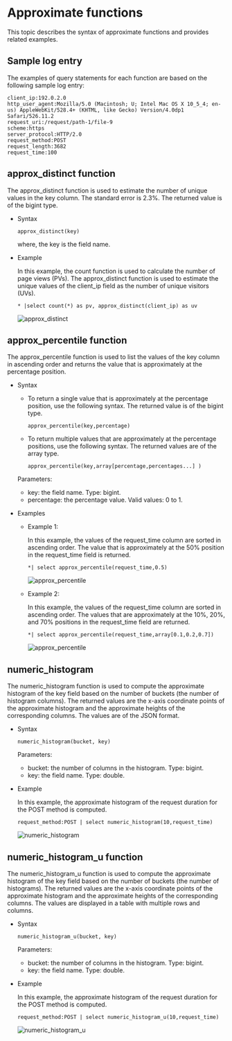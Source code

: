 # Approximate functions

This topic describes the syntax of approximate functions and provides related examples.

## Sample log entry

The examples of query statements for each function are based on the following sample log entry:

```
client_ip:192.0.2.0
http_user_agent:Mozilla/5.0 (Macintosh; U; Intel Mac OS X 10_5_4; en-us) AppleWebKit/528.4+ (KHTML, like Gecko) Version/4.0dp1 Safari/526.11.2
request_uri:/request/path-1/file-9
scheme:https
server_protocol:HTTP/2.0
request_method:POST
request_length:3682
request_time:100
```

## approx\_distinct function

The approx\_distinct function is used to estimate the number of unique values in the key column. The standard error is 2.3%. The returned value is of the bigint type.

-   Syntax

    ```
    approx_distinct(key)
    ```

    where, the key is the field name.

-   Example

    In this example, the count function is used to calculate the number of page views \(PVs\). The approx\_distinct function is used to estimate the unique values of the client\_ip field as the number of unique visitors \(UVs\).

    ```
    * |select count(*) as pv, approx_distinct(client_ip) as uv
    ```

    ![approx_distinct](https://static-aliyun-doc.oss-accelerate.aliyuncs.com/assets/img/en-US/1396893261/p275028.png)


## approx\_percentile function

The approx\_percentile function is used to list the values of the key column in ascending order and returns the value that is approximately at the percentage position.

-   Syntax

    -   To return a single value that is approximately at the percentage position, use the following syntax. The returned value is of the bigint type.

        ```
        approx_percentile(key,percentage)
        ```

    -   To return multiple values that are approximately at the percentage positions, use the following syntax. The returned values are of the array type.

        ```
        approx_percentile(key,array[percentage,percentages...] )
        ```

    Parameters:

    -   key: the field name. Type: bigint.
    -   percentage: the percentage value. Valid values: 0 to 1.
-   Examples
    -   Example 1:

        In this example, the values of the request\_time column are sorted in ascending order. The value that is approximately at the 50% position in the request\_time field is returned.

        ```
        *| select approx_percentile(request_time,0.5)
        ```

        ![approx_percentile](https://static-aliyun-doc.oss-accelerate.aliyuncs.com/assets/img/en-US/2396893261/p275047.png)

    -   Example 2:

        In this example, the values of the request\_time column are sorted in ascending order. The values that are approximately at the 10%, 20%, and 70% positions in the request\_time field are returned.

        ```
        *| select approx_percentile(request_time,array[0.1,0.2,0.7])
        ```

        ![approx_percentile](https://static-aliyun-doc.oss-accelerate.aliyuncs.com/assets/img/en-US/2396893261/p275048.png)


## numeric\_histogram

The numeric\_histogram function is used to compute the approximate histogram of the key field based on the number of buckets \(the number of histogram columns\). The returned values are the x-axis coordinate points of the approximate histogram and the approximate heights of the corresponding columns. The values are of the JSON format.

-   Syntax

    ```
    numeric_histogram(bucket, key)
    ```

    Parameters:

    -   bucket: the number of columns in the histogram. Type: bigint.
    -   key: the field name. Type: double.
-   Example

    In this example, the approximate histogram of the request duration for the POST method is computed.

    ```
    request_method:POST | select numeric_histogram(10,request_time)
    ```

    ![numeric_histogram](https://static-aliyun-doc.oss-accelerate.aliyuncs.com/assets/img/en-US/2396893261/p275060.png)


## numeric\_histogram\_u function

The numeric\_histogram\_u function is used to compute the approximate histogram of the key field based on the number of buckets \(the number of histograms\). The returned values are the x-axis coordinate points of the approximate histogram and the approximate heights of the corresponding columns. The values are displayed in a table with multiple rows and columns.

-   Syntax

    ```
    numeric_histogram_u(bucket, key)
    ```

    Parameters:

    -   bucket: the number of columns in the histogram. Type: bigint.
    -   key: the field name. Type: double.
-   Example

    In this example, the approximate histogram of the request duration for the POST method is computed.

    ```
    request_method:POST | select numeric_histogram_u(10,request_time)
    ```

    ![numeric_histogram_u](https://static-aliyun-doc.oss-accelerate.aliyuncs.com/assets/img/en-US/2396893261/p275059.png)


